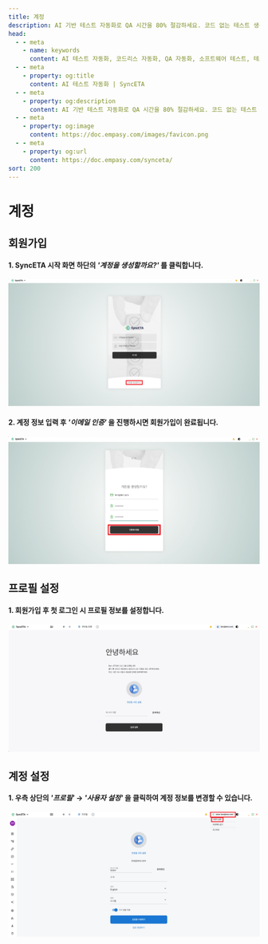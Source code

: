 ```yaml
---
title: 계정
description: AI 기반 테스트 자동화로 QA 시간을 80% 절감하세요. 코드 없는 테스트 생성, 자연어 시나리오 작성, 다양한 플랫폼 지원으로 QA의 새로운 기준을 제시합니다.
head:
  - - meta
    - name: keywords
      content: AI 테스트 자동화, 코드리스 자동화, QA 자동화, 소프트웨어 테스트, 테스트 시나리오 생성, 코드리스 테스트, 자연어 테스트, 테스트 자동화 도구, 테스트 자동화 플랫폼, 테스트 효율화, Playwright , Selenium , QAOps, TestOps, Shift-Left 테스트, Shift‑Right 테스트
  - - meta
    - property: og:title
      content: AI 테스트 자동화 | SyncETA
  - - meta
    - property: og:description
      content: AI 기반 테스트 자동화로 QA 시간을 80% 절감하세요. 코드 없는 테스트 생성, 자연어 시나리오 작성, 다양한 플랫폼 지원으로 QA의 새로운 기준을 제시합니다.
  - - meta
    - property: og:image
      content: https://doc.empasy.com/images/favicon.png
  - - meta
    - property: og:url
      content: https://doc.empasy.com/synceta/
sort: 200
---
```


# 계정

## 회원가입

#### 1. SyncETA 시작 화면 하단의 **_'계정을 생성할까요?'_** 를 클릭합니다.

![계정 생성하기 클릭](./image/account/1click_join.png)

#### 2. 계정 정보 입력 후 **_'이메일 인증'_** 을 진행하시면 회원가입이 완료됩니다.

![이메일 인증 보내기](./image/account/2send_auth.png)

## 프로필 설정

#### 1. 회원가입 후 첫 로그인 시 프로필 정보를 설정합니다.

![프로필 설정](./image/account/3set_profile.png)

## 계정 설정

#### 1. 우측 상단의 **_'프로필'_** → **_'사용자 설정'_** 을 클릭하여 계정 정보를 변경할 수 있습니다.

![계정 정보 변경](./image/account/4edit_profile.png)
